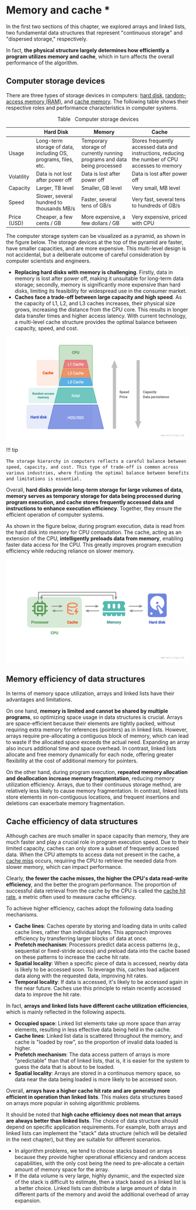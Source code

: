 # Memory and cache *

In the first two sections of this chapter, we explored arrays and linked lists, two fundamental data structures that represent "continuous storage" and "dispersed storage," respectively.

In fact, **the physical structure largely determines how efficiently a program utilizes memory and cache**, which in turn affects the overall performance of the algorithm.

## Computer storage devices

There are three types of storage devices in computers: <u>hard disk</u>, <u>random-access memory (RAM)</u>, and <u>cache memory</u>. The following table shows their respective roles and performance characteristics in computer systems.

<p align="center"> Table <id> &nbsp; Computer storage devices </p>

|             | Hard Disk                                                      | Memory                                                                   | Cache                                                                                           |
| ----------- | -------------------------------------------------------------- | ------------------------------------------------------------------------ | ----------------------------------------------------------------------------------------------- |
| Usage       | Long-term storage of data, including OS, programs, files, etc. | Temporary storage of currently running programs and data being processed | Stores frequently accessed data and instructions, reducing the number of CPU accesses to memory |
| Volatility  | Data is not lost after power off                               | Data is lost after power off                                             | Data is lost after power off                                                                    |
| Capacity    | Larger, TB level                                               | Smaller, GB level                                                        | Very small, MB level                                                                            |
| Speed       | Slower, several hundred to thousands MB/s                      | Faster, several tens of GB/s                                             | Very fast, several tens to hundreds of GB/s                                                     |
| Price (USD) | Cheaper, a few cents / GB                                      | More expensive, a few dollars / GB                                       | Very expensive, priced with CPU                                                                 |

The computer storage system can be visualized as a pyramid, as shown in the figure below. The storage devices at the top of the pyramid are faster, have smaller capacities, and are more expensive. This multi-level design is not accidental, but a deliberate outcome of careful consideration by computer scientists and engineers.

- **Replacing hard disks with memory is challenging**. Firstly, data in memory is lost after power off, making it unsuitable for long-term data storage; secondly, memory is significantly more expensive than hard disks, limiting its feasibility for widespread use in the consumer market.
- **Caches face a trade-off between large capacity and high speed**. As the capacity of L1, L2, and L3 caches increases, their physical size grows, increasing the distance from the CPU core. This results in longer data transfer times and higher access latency. With current technology, a multi-level cache structure provides the optimal balance between capacity, speed, and cost.

![Computer storage system](ram_and_cache.assets/storage_pyramid.png)

!!! tip

    The storage hierarchy in computers reflects a careful balance between speed, capacity, and cost. This type of trade-off is common across various industries, where finding the optimal balance between benefits and limitations is essential.

Overall, **hard disks provide long-term storage for large volumes of data, memory serves as temporary storage for data being processed during program execution, and cache stores frequently accessed data and instructions to enhance execution efficiency**. Together, they ensure the efficient operation of computer systems.

As shown in the figure below, during program execution, data is read from the hard disk into memory for CPU computation. The cache, acting as an extension of the CPU, **intelligently preloads data from memory**, enabling faster data access for the CPU. This greatly improves program execution efficiency while reducing reliance on slower memory.

![Data flow between hard disk, memory, and cache](ram_and_cache.assets/computer_storage_devices.png)

## Memory efficiency of data structures

In terms of memory space utilization, arrays and linked lists have their advantages and limitations.

On one hand, **memory is limited and cannot be shared by multiple programs**, so optimizing space usage in data structures is crucial. Arrays are space-efficient because their elements are tightly packed, without requiring extra memory for references (pointers) as in linked lists. However, arrays require pre-allocating a contiguous block of memory, which can lead to waste if the allocated space exceeds the actual need. Expanding an array also incurs additional time and space overhead. In contrast, linked lists allocate and free memory dynamically for each node, offering greater flexibility at the cost of additional memory for pointers.

On the other hand, during program execution, **repeated memory allocation and deallocation increase memory fragmentation**, reducing memory utilization efficiency. Arrays, due to their continuous storage method, are relatively less likely to cause memory fragmentation. In contrast, linked lists store elements in non-contiguous locations, and frequent insertions and deletions can exacerbate memory fragmentation.

## Cache efficiency of data structures

Although caches are much smaller in space capacity than memory, they are much faster and play a crucial role in program execution speed. Due to their limited capacity, caches can only store a subset of frequently accessed data. When the CPU attempts to access data not present in the cache, a <u>cache miss</u> occurs, requiring the CPU to retrieve the needed data from slower memory, which can impact performance.

Clearly, **the fewer the cache misses, the higher the CPU's data read-write efficiency**, and the better the program performance. The proportion of successful data retrieval from the cache by the CPU is called the <u>cache hit rate</u>, a metric often used to measure cache efficiency.

To achieve higher efficiency, caches adopt the following data loading mechanisms.

- **Cache lines**: Caches operate by storing and loading data in units called cache lines, rather than individual bytes. This approach improves efficiency by transferring larger blocks of data at once.
- **Prefetch mechanism**: Processors predict data access patterns (e.g., sequential or fixed-stride access) and preload data into the cache based on these patterns to increase the cache hit rate.
- **Spatial locality**: When a specific piece of data is accessed, nearby data is likely to be accessed soon. To leverage this, caches load adjacent data along with the requested data, improving hit rates.
- **Temporal locality**: If data is accessed, it's likely to be accessed again in the near future. Caches use this principle to retain recently accessed data to improve the hit rate.

In fact, **arrays and linked lists have different cache utilization efficiencies**, which is mainly reflected in the following aspects.

- **Occupied space**: Linked list elements take up more space than array elements, resulting in less effective data being held in the cache.
- **Cache lines**: Linked list data is scattered throughout the memory, and cache is "loaded by row", so the proportion of invalid data loaded is higher.
- **Prefetch mechanism**: The data access pattern of arrays is more "predictable" than that of linked lists, that is, it is easier for the system to guess the data that is about to be loaded.
- **Spatial locality**: Arrays are stored in a continuous memory space, so data near the data being loaded is more likely to be accessed soon.

Overall, **arrays have a higher cache hit rate and are generally more efficient in operation than linked lists**. This makes data structures based on arrays more popular in solving algorithmic problems.

It should be noted that **high cache efficiency does not mean that arrays are always better than linked lists**. The choice of data structure should depend on specific application requirements. For example, both arrays and linked lists can implement the "stack" data structure (which will be detailed in the next chapter), but they are suitable for different scenarios.

- In algorithm problems, we tend to choose stacks based on arrays because they provide higher operational efficiency and random access capabilities, with the only cost being the need to pre-allocate a certain amount of memory space for the array.
- If the data volume is very large, highly dynamic, and the expected size of the stack is difficult to estimate, then a stack based on a linked list is a better choice. Linked lists can distribute a large amount of data in different parts of the memory and avoid the additional overhead of array expansion.
